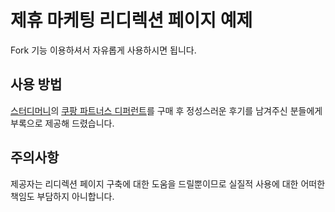 # 제휴 마케팅 리디렉션 페이지 예제
Fork 기능 이용하셔서 자유롭게 사용하시면 됩니다.

## 사용 방법
[스터디머니](https://studymoney.co.kr?utm_source=github&utm_medium=repo&utm_campaign=redirection&utm_content=redirection_readme)의 [쿠팡 파트너스 디퍼런트](https://studymoney.co.kr/all/?idx=191&utm_source=github&utm_medium=repo&utm_campaign=redirection&utm_content=redirection_readme)를 구매 후 정성스러운 후기를 남겨주신 분들에게 부록으로 제공해 드렸습니다.

## 주의사항
제공자는 리디렉션 페이지 구축에 대한 도움을 드릴뿐이므로 실질적 사용에 대한 어떠한 책임도 부담하지 아니합니다.